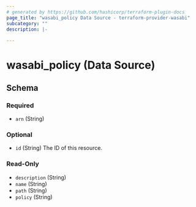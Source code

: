 ```yaml
---
# generated by https://github.com/hashicorp/terraform-plugin-docs
page_title: "wasabi_policy Data Source - terraform-provider-wasabi"
subcategory: ""
description: |-
  
---
```


# wasabi_policy (Data Source)





<!-- schema generated by tfplugindocs -->
## Schema

### Required

- `arn` (String)

### Optional

- `id` (String) The ID of this resource.

### Read-Only

- `description` (String)
- `name` (String)
- `path` (String)
- `policy` (String)


